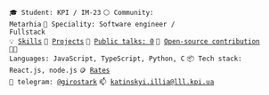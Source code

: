 <code>🎓 Student: KPI / IM-23</code>
<code>⚪ Community: Metarhia</code>
<code>👷 Speciality: Software engineer / Fullstack</code><br>
<code>💡 [Skills](SKILLS.md)</code>
<code>🧻 [Projects](PROJECTS.md)</code>
<code>📢 [Public talks: 0](TALKS.md)</code>
<code>👀 [Open-source contribution](CONTRIBUTION.md)</code><br>
<code>🧑‍💻 Languages: JavaScript, TypeScript, Python, C</code>
<code>📦 Tech stack: React.js, node.js</code>
<code>🪙 [Rates](RATES.md)</code><br>
<code>💬 telegram: [@girostark](https://telegram.me/girostark)</code>
<code>📫 [katinskyi.illia@lll.kpi.ua](mailto:katinskyi.illia@lll.kpi.ua)</code>
